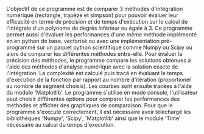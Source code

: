 L'objectif de ce programme est de comparer 3 méthodes d'intégration numérique (rectangle, trapèze et simpson) pour pouvoir évaluer leur efficacité en terme de précision et de temps d'exécution sur le calcul de
l'intégrale d'un polynome de degrès inférieur ou égale à 3. Ce programme permet aussi d'évaluer les performances d'une même méthode implémenté en en python de base, vectorisé ou avec une implémentation pré-programmé sur un 
paquet python scientifique comme Numpy ou Scipy ou alors de comparer les différentes méthodes entre-elle. 
Pour évaluer la précision des méthodes, le programme compare les solutions obtenues à l'aide des méthodes d'analyse numérique avec la solution exacte de l'intégration. La complexité est calculé puis tracé en évaluant le temps d'execution de la fonction par rapport au nombre d'itération (proportionel au nombre de segment choisis). Les courbes sont ensuite tracées à l'aide du module 'Matplotlib'.
Le programme s'utilise en mode console, l'utilisateur peut choisir différentes options pour comparer les performances des méthodes et afficher des graphiques de comparaison.
Pour que le programme s'exécute correctement, il est nécessaire avoir téléchargé les bibliothèques 'Numpy', 'Scipy', 'Matplotlib' ainsi que le module 'Time' nécessaire au calcul du temps d'execution. 
